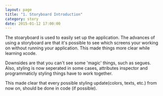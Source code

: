 ```yaml
---
layout: page
title: "1. Storyboard Introduction"
category: story
date: 2015-01-12 17:00:00
---
```


The stoaryboard is used to easily set up the application. The advances of using a storyboard are that it's possible to see which screens your working on without running your application. This made things more clear while learning xcode.

Downsides are that you can't see some 'magic' things, such as segues. Also, styling is now seperated in some cases, attributes inspector and programmaticly styling things have to work together.

This made clear that every possible styling update(colors, texts, etc.) from now on, should be done in code (if possible).
